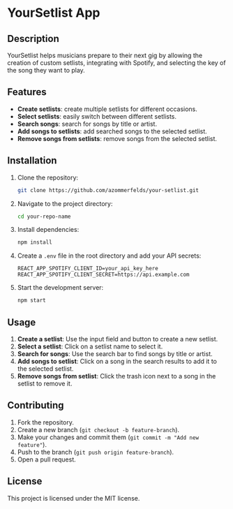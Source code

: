 # YourSetlist App

## Description

YourSetlist helps musicians prepare to their next gig by allowing the creation of custom setlists, integrating with Spotify, and selecting the key of the song they want to play.

## Features

- **Create setlists**: create multiple setlists for different occasions.
- **Select setlists**: easily switch between different setlists.
- **Search songs**: search for songs by title or artist.
- **Add songs to setlists**: add searched songs to the selected setlist.
- **Remove songs from setlists**: remove songs from the selected setlist.

## Installation

1. Clone the repository:

   ```bash
   git clone https://github.com/azommerfelds/your-setlist.git
   ```

2. Navigate to the project directory:

   ```bash
   cd your-repo-name
   ```

3. Install dependencies:

   ```bash
   npm install
   ```

4. Create a `.env` file in the root directory and add your API secrets:

   ```env
   REACT_APP_SPOTIFY_CLIENT_ID=your_api_key_here
   REACT_APP_SPOTIFY_CLIENT_SECRET=https://api.example.com
   ```

5. Start the development server:
   ```bash
   npm start
   ```

## Usage

1. **Create a setlist**: Use the input field and button to create a new setlist.
2. **Select a setlist**: Click on a setlist name to select it.
3. **Search for songs**: Use the search bar to find songs by title or artist.
4. **Add songs to setlist**: Click on a song in the search results to add it to the selected setlist.
5. **Remove songs from setlist**: Click the trash icon next to a song in the setlist to remove it.

## Contributing

1. Fork the repository.
2. Create a new branch (`git checkout -b feature-branch`).
3. Make your changes and commit them (`git commit -m "Add new feature"`).
4. Push to the branch (`git push origin feature-branch`).
5. Open a pull request.

## License

This project is licensed under the MIT license.
